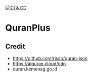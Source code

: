 [![CI & CD](https://github.com/bhirmbani/quranplus/actions/workflows/main.yml/badge.svg?branch=main)](https://github.com/bhirmbani/quranplus/actions/workflows/main.yml)
# QuranPlus

## Credit
- https://github.com/risan/quran-json
- https://alquran.cloud/cdn
- quran.kemenag.go.id
